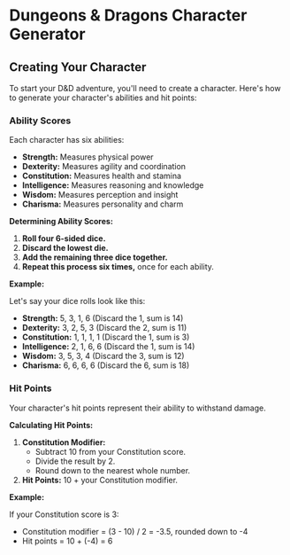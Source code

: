 # Dungeons & Dragons Character Generator

## Creating Your Character

To start your D&D adventure, you'll need to create a character. Here's how to generate your character's abilities and hit points:

### Ability Scores

Each character has six abilities:

* **Strength:** Measures physical power
* **Dexterity:** Measures agility and coordination
* **Constitution:** Measures health and stamina
* **Intelligence:** Measures reasoning and knowledge
* **Wisdom:** Measures perception and insight
* **Charisma:** Measures personality and charm

**Determining Ability Scores:**

1. **Roll four 6-sided dice.**
2. **Discard the lowest die.**
3. **Add the remaining three dice together.**
4. **Repeat this process six times,** once for each ability.

**Example:**

Let's say your dice rolls look like this:

* **Strength:** 5, 3, 1, 6  (Discard the 1, sum is 14)
* **Dexterity:** 3, 2, 5, 3  (Discard the 2, sum is 11)
* **Constitution:** 1, 1, 1, 1  (Discard the 1, sum is 3)
* **Intelligence:** 2, 1, 6, 6  (Discard the 1, sum is 14)
* **Wisdom:** 3, 5, 3, 4  (Discard the 3, sum is 12)
* **Charisma:** 6, 6, 6, 6  (Discard the 6, sum is 18)

### Hit Points

Your character's hit points represent their ability to withstand damage.

**Calculating Hit Points:**

1. **Constitution Modifier:** 
   * Subtract 10 from your Constitution score.
   * Divide the result by 2.
   * Round down to the nearest whole number.
2. **Hit Points:** 10 + your Constitution modifier.

**Example:**

If your Constitution score is 3:

* Constitution modifier = (3 - 10) / 2 = -3.5, rounded down to -4
* Hit points = 10 + (-4) = 6
